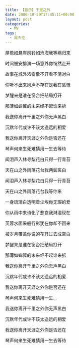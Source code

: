 ```yaml
---
title: 【音乐】千里之外
date: 2006-10-29T17:45:11+00:00
layout: post
categories:
  - MV
tags:
  - 周杰伦
---
```


屋檐如悬崖风铃如沧海我等燕归来

时间被安排演一场意外你悄然走开

故事在城外浓雾散不开看不清对白

你听不出来风声不存在是我在感慨

梦醒来是谁在窗台把结局打开

那薄如蝉翼的未来经不起谁来拆

我送你离开千里之外你无声黑白

沉默年代或许不该太遥远的相爱

我送你离开天涯之外你是否还在

琴声何来生死难猜用一生去等待
<!--more-->
闻泪声入林寻梨花白只得一行青苔

天在山之外雨落花台我两鬓斑白

闻泪声入林寻梨花白只得一行青苔

天在山之外雨落花台我等你来

一身琉璃白透明着尘埃你无瑕的爱

你从雨中来诗化了悲哀我淋湿现在

芙蓉水面采船行影犹在你却不回来

被岁月覆盖你说的花开过去成空白

梦醒来是谁在窗台把结局打开

那薄如蝉翼的未来经不起谁来拆

我送你离开千里之外你无声黑白

沉默年代或许不该太遥远的相爱

我送你离开天涯之外你是否还在

琴声何来生死难猜用一生&#8230;

我送你离开千里之外你无声黑白

沉默年代或许不该太遥远的相爱

我送你离开天涯之外你是否还在

琴声何来生死难猜用一生去等待